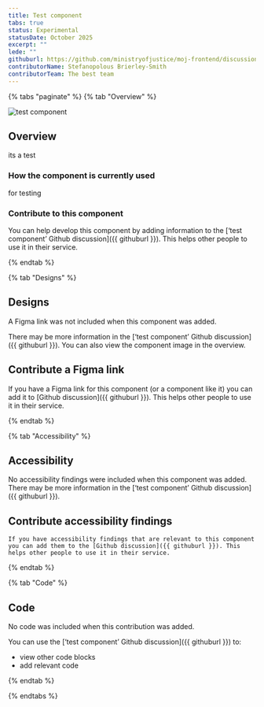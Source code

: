 ```yaml
---
title: Test component
tabs: true
status: Experimental
statusDate: October 2025
excerpt: ""
lede: ""
githuburl: https://github.com/ministryofjustice/moj-frontend/discussions/categories/experimental-components-pages-and-patterns
contributorName: Stefanopolous Brierley-Smith
contributorTeam: The best team
---
```


{% tabs "paginate" %}
{% tab "Overview" %}

<div class="img-container">
  <img src="/assets/images/submission-1760696918167/do-and-dont-list.png" alt="test component" />
</div>

## Overview
its a test

### How the component is currently used

for testing

### Contribute to this component
You can help develop this component by adding information to the [‘test component’ Github discussion]({{ githuburl }}). This helps other people to use it in their service.

{% endtab %}

{% tab "Designs" %}

## Designs

A Figma link was not included when this component was added.

There may be more information in the [‘test component’ Github discussion]({{ githuburl }}). You can also view the component image in the overview.

## Contribute a Figma link

If you have a Figma link for this component (or a component like it) you can add it to [Github discussion]({{ githuburl }}). This helps other people to use it in their service.

{% endtab %}

{% tab "Accessibility" %}

## Accessibility

No accessibility findings were included when this component was added. There may be more information in the [‘test component’ Github discussion]({{ githuburl }}).
## Contribute accessibility findings

    If you have accessibility findings that are relevant to this component you can add them to the [Github discussion]({{ githuburl }}). This helps other people to use it in their service.

{% endtab %}

{% tab "Code" %}

## Code

No code was included when this contribution was added.

You can use the [‘test component’ Github discussion]({{ githuburl }}) to:

* view other code blocks
* add relevant code

<p></p>

{% endtab %}

{% endtabs %}
